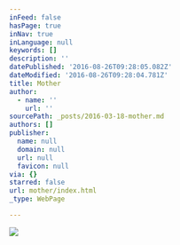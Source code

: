 ```yaml
---
inFeed: false
hasPage: true
inNav: true
inLanguage: null
keywords: []
description: ''
datePublished: '2016-08-26T09:28:05.082Z'
dateModified: '2016-08-26T09:28:04.781Z'
title: Mother
author:
  - name: ''
    url: ''
sourcePath: _posts/2016-03-18-mother.md
authors: []
publisher:
  name: null
  domain: null
  url: null
  favicon: null
via: {}
starred: false
url: mother/index.html
_type: WebPage

---
```

![](https://the-grid-user-content.s3-us-west-2.amazonaws.com/31c3260f-fd62-4e09-905f-b73b2c71e028.jpg)